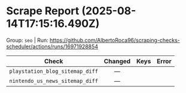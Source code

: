 # Scrape Report (2025-08-14T17:15:16.490Z)

Group: `seo`  |  Run: https://github.com/AlbertoRoca96/scraping-checks-scheduler/actions/runs/16971928854

| Check | Changed | Keys | Error |
|---|:---:|:--|:--|
| `playstation_blog_sitemap_diff` | — |  |  |
| `nintendo_us_news_sitemap_diff` | — |  |  |
